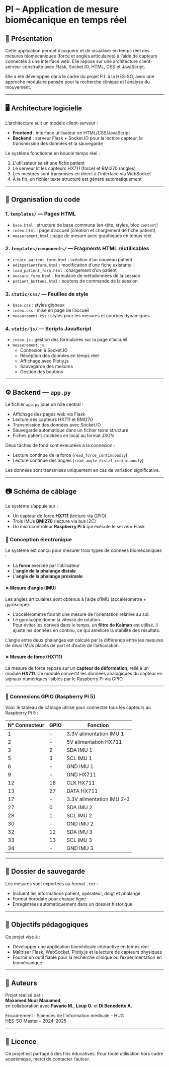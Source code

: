 # PI – Application de mesure biomécanique en temps réel

## 📌 Présentation

Cette application permet d’acquérir et de visualiser en temps réel des mesures biomécaniques (force et angles articulaires) à l’aide de capteurs connectés à une interface web. Elle repose sur une architecture client-serveur construite avec Flask, Socket.IO, HTML, CSS et JavaScript.

Elle a été développée dans le cadre du projet P.I. à la HES-SO, avec une approche modulaire pensée pour la recherche clinique et l’analyse du mouvement.

---

## 🖥️ Architecture logicielle

L’architecture suit un modèle client-serveur :

- **Frontend** : interface utilisateur en HTML/CSS/JavaScript
- **Backend** : serveur Flask + Socket.IO pour la lecture capteur, la transmission des données et la sauvegarde

Le système fonctionne en boucle temps réel :
1. L'utilisateur saisit une fiche patient
2. Le serveur lit les capteurs HX711 (force) et BMI270 (angles)
3. Les mesures sont transmises en direct à l'interface via WebSocket
4. À la fin, un fichier texte structuré est généré automatiquement

---

## 📂 Organisation du code

### 1. `templates/` — Pages HTML

- `base.html` : structure de base commune (en-tête, styles, bloc `content`)
- `index.html` : page d’accueil (création et chargement de fiche patient)
- `measurement.html` : page de mesure avec graphiques en temps réel

### 2. `templates/components/` — Fragments HTML réutilisables

- `create_patient_form.html` : création d’un nouveau patient
- `editpatientform.html` : modification d’une fiche existante
- `load_patient_form.html` : chargement d’un patient
- `measure_form.html` : formulaire de métadonnées de la session
- `patient_buttons.html` : boutons de commande de la session

### 3. `static/css/` — Feuilles de style

- `base.css` : styles globaux
- `index.css` : mise en page de l’accueil
- `measurement.css` : styles pour les mesures et courbes dynamiques

### 4. `static/js/` — Scripts JavaScript

- `index.js` : gestion des formulaires sur la page d’accueil
- `measurement.js` : 
  - Connexion à Socket.IO
  - Réception des données en temps réel
  - Affichage avec Plotly.js
  - Sauvegarde des mesures
  - Gestion des boutons

---

## ⚙️ Backend — `app.py`

Le fichier `app.py` joue un rôle central :

- Affichage des pages web via Flask
- Lecture des capteurs HX711 et BMI270
- Transmission des données avec Socket.IO
- Sauvegarde automatique dans un fichier texte structuré
- Fiches patient stockées en local au format JSON

Deux tâches de fond sont exécutées à la connexion :
- Lecture continue de la force (`read_force_continuously`)
- Lecture continue des angles (`read_angle_distal_continuously`)

Les données sont transmises uniquement en cas de variation significative.

---

## 📷 Schéma de câblage

Le système s’appuie sur :
- Un capteur de force **HX711** (lecture via GPIO)
- Trois IMUs **BMI270** (lecture via bus I2C)
- Un microcontrôleur **Raspberry Pi 5** qui exécute le serveur Flask

### 🔧 Conception électronique

Le système est conçu pour mesurer trois types de données biomécaniques :
- La **force** exercée par l’utilisateur
- L’**angle de la phalange distale**
- L’**angle de la phalange proximale**

#### ➤ Mesure d’angle (IMU)

Les angles articulaires sont obtenus à l’aide d’IMU (accéléromètre + gyroscope).  
- L’accéléromètre fournit une mesure de l’orientation relative au sol.
- Le gyroscope donne la vitesse de rotation.  
Pour éviter les dérives dans le temps, un **filtre de Kalman** est utilisé. Il ajuste les données en continu, ce qui améliore la stabilité des résultats.

L’angle entre deux phalanges est calculé par la différence entre les mesures de deux IMUs placés de part et d’autre de l’articulation.

#### ➤ Mesure de force (HX711)

La mesure de force repose sur un **capteur de déformation**, relié à un module **HX711**. Ce module convertit les données analogiques du capteur en signaux numériques lisibles par le Raspberry Pi via GPIO.

---

### 🧷 Connexions GPIO (Raspberry Pi 5)

Voici le tableau de câblage utilisé pour connecter tous les capteurs au Raspberry Pi 5 :

| N° Connecteur | GPIO | Fonction                          |
|---------------|------|-----------------------------------|
| 1             | -    | 3.3V alimentation IMU 1           |
| 2             | -    | 5V alimentation HX711             |
| 3             | 2    | SDA IMU 1                         |
| 5             | 3    | SCL IMU 1                         |
| 6             | -    | GND IMU 1                         |
| 9             | -    | GND HX711                         |
| 12            | 18   | CLK HX711                         |
| 13            | 27   | DATA HX711                        |
| 17            | -    | 3.3V alimentation IMU 2–3         |
| 27            | 0    | SDA IMU 2                         |
| 28            | 1    | SCL IMU 2                         |
| 30            | -    | GND IMU 2                         |
| 32            | 12   | SDA IMU 3                         |
| 33            | 13   | SCL IMU 3                         |
| 34            | -    | GND IMU 3                         |

---

## 📁 Dossier de sauvegarde

Les mesures sont exportées au format `.txt` :
- Incluent les informations patient, opérateur, doigt et phalange
- Format horodaté pour chaque ligne
- Enregistrées automatiquement dans un dossier historique

---

## 🧪 Objectifs pédagogiques

Ce projet vise à :

- Développer une application biomédicale interactive en temps réel
- Maîtriser Flask, WebSocket, Plotly.js et la lecture de capteurs physiques
- Fournir un outil fiable pour la recherche clinique ou l’expérimentation en biomécanique

---

## 👤 Auteurs

Projet réalisé par :  
**Maxamed Nuur Maxamed**,  
en collaboration avec **Favario M.**, **Loup O.** et **Di Benedetto A.**

Encadrement : Sciences de l'information médicale – HUG  
HES-SO Master – 2024–2025

---

## 📜 Licence

Ce projet est partagé à des fins éducatives. Pour toute utilisation hors cadre académique, merci de contacter l’auteur.
